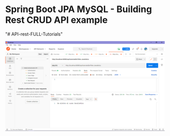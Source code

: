 # Spring Boot JPA MySQL - Building Rest CRUD API example
"# API-rest-FULL-Tutorials" 

![Image text](https://github.com/Gochita/EjMentoriaApi/blob/main/imagen.png)
